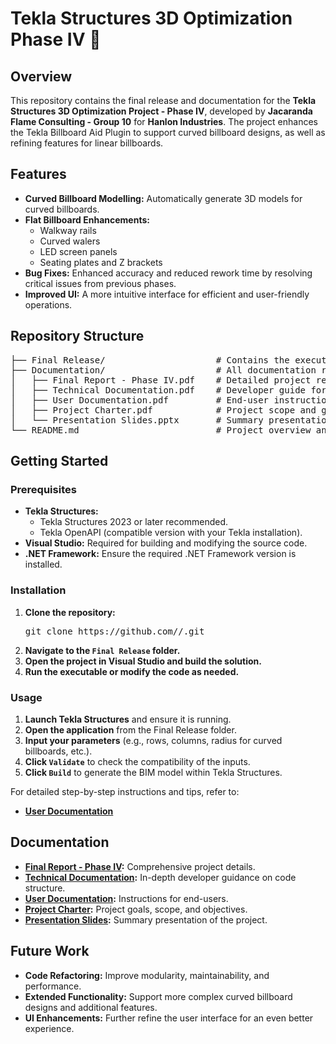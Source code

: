 # Tekla Structures 3D Optimization Phase IV 🚀

## Overview
This repository contains the final release and documentation for the **Tekla Structures 3D Optimization Project - Phase IV**, developed by **Jacaranda Flame Consulting - Group 10** for **Hanlon Industries**. The project enhances the Tekla Billboard Aid Plugin to support curved billboard designs, as well as refining features for linear billboards.

## Features
- **Curved Billboard Modelling:** Automatically generate 3D models for curved billboards.
- **Flat Billboard Enhancements:**
  - Walkway rails
  - Curved walers
  - LED screen panels
  - Seating plates and Z brackets
- **Bug Fixes:** Enhanced accuracy and reduced rework time by resolving critical issues from previous phases.
- **Improved UI:** A more intuitive interface for efficient and user-friendly operations.

## Repository Structure
<pre>
├── Final Release/                     # Contains the executable and source code for the final version
├── Documentation/                     # All documentation related to the project
│   ├── Final Report - Phase IV.pdf    # Detailed project report
│   ├── Technical Documentation.pdf    # Developer guide for code structure
│   ├── User Documentation.pdf         # End-user instructions
│   ├── Project Charter.pdf            # Project scope and goals
│   └── Presentation Slides.pptx       # Summary presentation
└── README.md                          # Project overview and usage guide
</pre>

## Getting Started

### Prerequisites
- **Tekla Structures:**
  - Tekla Structures 2023 or later recommended.
  - Tekla OpenAPI (compatible version with your Tekla installation).
- **Visual Studio:** Required for building and modifying the source code.
- **.NET Framework:** Ensure the required .NET Framework version is installed.

### Installation
1. **Clone the repository:**
   <pre>
   git clone https://github.com/<your-username>/<repo-name>.git 
   </pre>
2. **Navigate to the `Final Release` folder.**   
3. **Open the project in Visual Studio and build the solution.**  
4. **Run the executable or modify the code as needed.**

### Usage
1. **Launch Tekla Structures** and ensure it is running.
2. **Open the application** from the Final Release folder.
3. **Input your parameters** (e.g., rows, columns, radius for curved billboards, etc.).
4. **Click `Validate`** to check the compatibility of the inputs.
5. **Click `Build`** to generate the BIM model within Tekla Structures.

For detailed step-by-step instructions and tips, refer to:  
- **[User Documentation](./Documentation/User%20Documentation%20Phase%20IV.pdf)**

## Documentation
- **[Final Report - Phase IV](./Documentation/Final%20Report%20-%20Phase%20IV.pdf):** Comprehensive project details.
- **[Technical Documentation](./Documentation/Technical%20Documentation%20-%20Phase%20IV.pdf):** In-depth developer guidance on code structure.
- **[User Documentation](./Documentation/User%20Documentation%20Phase%20IV.pdf):** Instructions for end-users.
- **[Project Charter](./Documentation/Project%20Charter%20-%20Hanlon%20(3D)%20Phase%20IV.pdf):** Project goals, scope, and objectives.
- **[Presentation Slides](./Documentation/Hanlon%203D%20Phase%20IV%20Presentation%20Slides.pptx):** Summary presentation of the project.

## Future Work
- **Code Refactoring:** Improve modularity, maintainability, and performance.
- **Extended Functionality:** Support more complex curved billboard designs and additional features.
- **UI Enhancements:** Further refine the user interface for an even better experience.
